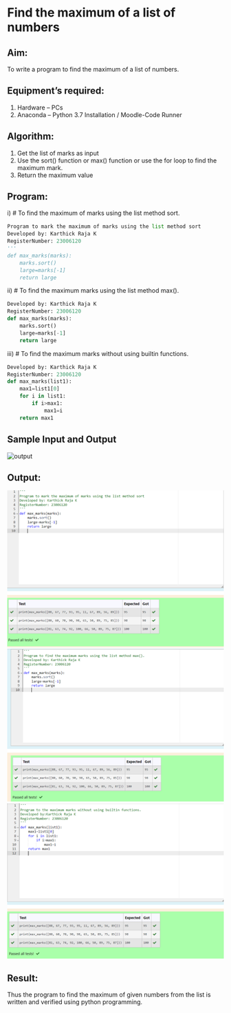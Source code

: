 # Find the maximum of a list of numbers
## Aim:
To write a program to find the maximum of a list of numbers.
## Equipment’s required:
1.	Hardware – PCs
2.	Anaconda – Python 3.7 Installation / Moodle-Code Runner
## Algorithm:
1.	Get the list of marks as input
2.	Use the sort() function or max() function or use the for loop to find the maximum mark.
3.	Return the maximum value
## Program:

i)	# To find the maximum of marks using the list method sort.
```Python
Program to mark the maximum of marks using the list method sort
Developed by: Karthick Raja K
RegisterNumber: 23006120
'''
def max_marks(marks):
    marks.sort()
    large=marks[-1]
    return large
```

ii)	# To find the maximum marks using the list method max().
```Python
Developed by: Karthick Raja K
RegisterNumber: 23006120
def max_marks(marks):
    marks.sort()
    large=marks[-1]
    return large
```

iii) # To find the maximum marks without using builtin functions.
```Python
Developed by: Karthick Raja K
RegisterNumber: 23006120
def max_marks(list1):
    max1=list1[0]
    for i in list1:
        if i>max1:
            max1=i
    return max1

```
## Sample Input and Output
![output](./img/max_marks1.jpg) 
## Output:
![output](/Screenshot%202023-07-25%20203309.png)
![output](/Screenshot%202023-07-25%20203454.png)
![output](/Screenshot%202023-07-25%20203630.png)
## Result:
Thus the program to find the maximum of given numbers from the list is written and verified using python programming.